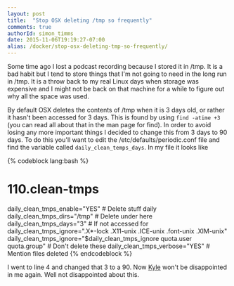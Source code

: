 ```yaml
---
layout: post
title:  "Stop OSX deleting /tmp so frequently"
comments: true
authorId: simon_timms
date: 2015-11-06T19:19:27-07:00
alias: /docker/stop-osx-deleting-tmp-so-frequently/
---
```


Some time ago I lost a podcast recording because I stored it in /tmp. It is a bad habit but I tend to store things that I'm not going to need in the long run in /tmp. It is a throw back to my real Linux days when storage was expensive and I might not be back on that machine for a while to figure out why all the space was used. 

<!--more-->
  
By default OSX deletes the contents of /tmp when it is 3 days old, or rather it hasn't been accessed for 3 days. This is found by using `find -atime +3` (you can read all about that in the man page for find). In order to avoid losing any more important things I decided to change this from 3 days to 90 days. To do this you'll want to edit the /etc/defaults/periodic.conf file and find the variable called `daily_clean_temps_days`. In my file it looks like

{% codeblock lang:bash %}
# 110.clean-tmps
daily_clean_tmps_enable="YES"                           # Delete stuff daily
daily_clean_tmps_dirs="/tmp"                            # Delete under here
daily_clean_tmps_days="3"                              # If not accessed for
daily_clean_tmps_ignore=".X*-lock .X11-unix .ICE-unix .font-unix .XIM-unix"
daily_clean_tmps_ignore="$daily_clean_tmps_ignore quota.user quota.group"
                                                        # Don't delete these
daily_clean_tmps_verbose="YES"                          # Mention files deleted
{% endcodeblock %}

I went to line 4 and changed that 3 to a 90. Now <a href="http://www.westerndevs.com/bios/kyle_baley/">Kyle</a> won't be disappointed in me again. Well not disappointed about this. 